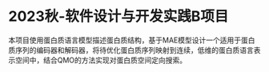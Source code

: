 # 2023秋-软件设计与开发实践B项目
本项目使用蛋白质语言模型描述蛋白质结构，基于MAE模型设计一个适用于蛋白质序列的编码器和解码器，将待优化蛋白质序列映射到连续，低维的蛋白质语言表示空间中，结合QMO的方法实现对蛋白质空间定向搜索。
